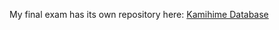 My final exam has its own repository here: [Kamihime Database](https://github.com/gazmull/kamihime-database/tree/master-gentle)
